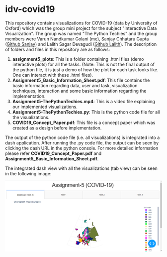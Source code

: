 # idv-covid19
This repository contains visualizations for COVID-19 (data by University of Oxford) which was the group mini project for the subject "Interactive Data Visualization". The group was named "The Python Techies" and the group members were Varun Nandkumar Golani (me), Sanjay Chhataru Gupta ([Github Sanjay](https://github.com/sanjaycg486 "Github Sanjay")) and Lalith Sagar Devagudi ([Github Lalith](https://github.com/lalith0010 "Github Lalith")). The description of folders and files in this repository are as follows:

1. **assignment5_plots**: This is a folder containing .html files (demo interactive plots) for all the tasks. (Note: This is not the final output of the python file, it is just a demo of how the plot for each task looks like. One can interact with these .html files).
2. **Assignment5_Basic_Information_Sheet.pdf**: This file contains the basic information regarding data, user and task, visualization techniques, interaction and some basic information regarding the implementation.
3. **Assignment5-ThePythonTechies.mp4**: This is a video file explaining our implemented visualizations.
4. **Assignment5-ThePythonTechies.py**: This is the python code file for all the visualizations.
5. **COVID19_Concept_Paper.pdf**: This file is a concept paper which was created as a design before implementation.

The output of the python code file (i.e. all visualizations) is integrated into a dash application. After running the .py code file, the output can be seen by clicking the dash URL in the python console. For more detailed information please refer **COVID19_Concept_Paper.pdf** and **Assignment5_Basic_Information_Sheet.pdf**.

The integrated dash view with all the visualizations (tab view) can be seen in the following image:


![alt text](https://github.com/vargo96/idv-covid19/blob/master/dash.PNG?raw=true "Dash application with all the visualizations")
